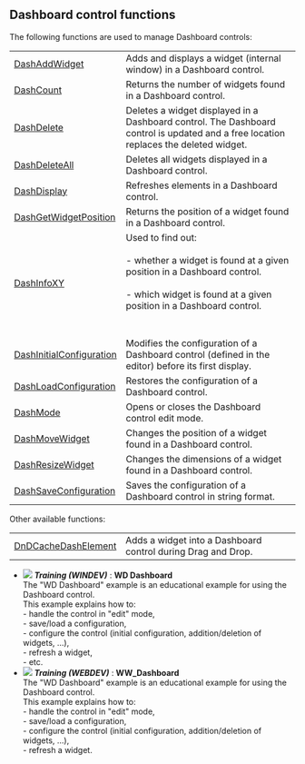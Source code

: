 


## Dashboard control functions
			



<a name="NOTE1"></a>
<a name="NOTE1_1"></a>
The following functions are used to manage Dashboard controls:



|   |   |
| --- | --- |
| [DashAddWidget](../WDLang1/1000020953.md) | Adds and displays a widget (internal window) in a Dashboard control. |
| [DashCount](../WDLang1/1000021042.md) | Returns the number of widgets found in a Dashboard control. |
| [DashDelete](../WDLang1/1000020955.md) | Deletes a widget displayed in a Dashboard control. The Dashboard control is updated and a free location replaces the deleted widget. |
| [DashDeleteAll](../WDLang1/1000020954.md) | Deletes all widgets displayed in a Dashboard control. |
| [DashDisplay](../WDLang1/1000020970.md) | Refreshes elements in a Dashboard control. |
| [DashGetWidgetPosition](../WDLang1/1000022498.md) | Returns the position of a widget found in a Dashboard control. |
| [DashInfoXY](../WDLang1/1000020974.md) | Used to find out:<br><br>- whether a widget is found at a given position in a Dashboard control.<br><br>- which widget is found at a given position in a Dashboard control.<br><br><br> |
| [DashInitialConfiguration](../WDLang1/1000021043.md) | Modifies the configuration of a Dashboard control (defined in the editor) before its first display. |
| [DashLoadConfiguration](../WDLang1/1000020961.md) | Restores the configuration of a Dashboard control. |
| [DashMode](../WDLang1/1000020956.md) | Opens or closes the Dashboard control edit mode. |
| [DashMoveWidget](../WDLang1/1000021289.md) | Changes the position of a widget found in a Dashboard control. |
| [DashResizeWidget](../WDLang1/1000021286.md) | Changes the dimensions of a widget found in a Dashboard control. |
| [DashSaveConfiguration](../WDLang1/1000020960.md) | Saves the configuration of a Dashboard control in string format. |





Other available functions: 



|   |   |
| --- | --- |
| [DnDCacheDashElement](../WDLang1/1000020971.md) | Adds a widget into a Dashboard control during Drag and Drop. |






- ![](https://doc.pcsoft.fr/en-US/images/image.awp?langid=3&name=WDDashboard.gif) ***Training (WINDEV)*** : **WD Dashboard** <br>The "WD Dashboard" example is an educational example for using the Dashboard control.<br>This example explains how to:<br>- handle the control in "edit" mode,<br>- save/load a configuration,<br>- configure the control (initial configuration, addition/deletion of widgets, ...),<br>- refresh a widget,<br>- etc.
- ![](https://doc.pcsoft.fr/en-US/images/image.awp?langid=3&name=WW_Dashboard.gif) ***Training (WEBDEV)*** : **WW_Dashboard** <br>The "WD Dashboard" example is an educational example for using the Dashboard control.<br>This example explains how to:<br>- handle the control in "edit" mode, <br>- save/load a configuration, <br>- configure the control (initial configuration, addition/deletion of widgets, ...), <br>- refresh a widget.


